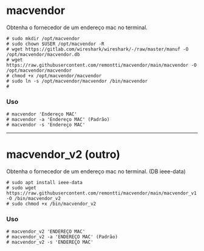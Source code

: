
# macvendor
Obtenha o fornecedor de um endereço mac no terminal.
```
# sudo mkdir /opt/macvendor 
# sudo chown $USER /opt/macvendor -R 
# wget https://gitlab.com/wireshark/wireshark/-/raw/master/manuf -O /opt/macvendor/macvendor.db
# wget https://raw.githubusercontent.com/remontti/macvendor/main/macvendor -O /opt/macvendor/macvendor
# chmod +x /opt/macvendor/macvendor
# sudo ln -s /opt/macvendor/macvendor /bin/macvendor
# 
```
### Uso
```
# macvendor 'Endereço MAC'
# macvendor -a 'Endereço MAC' (Padrão)
# macvendor -s 'Endereço MAC'
```
<hr>

# macvendor_v2 (outro)
Obtenha o fornecedor de um endereço mac no terminal. (DB ieee-data)

```
# sudo apt install ieee-data
# sudo wget https://raw.githubusercontent.com/remontti/macvendor/main/macvendor_v1 -O /bin/macvendor_v2
# sudo chmod +x /bin/macvendor_v2
```

### Uso
```
# macvendor_v2 'ENDEREÇO MAC'
# macvendor_v2 -a 'ENDEREÇO MAC' (Padrão)
# macvendor_v2 -s 'ENDEREÇO MAC'
```
